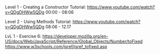 Level 1 - Creating a Constructor
Tutorial:
https://www.youtube.com/watch?v=QDgDHWw5QDg
00:00 - 08:06

Level 2 - Using Methods
Tutorial:
https://www.youtube.com/watch?v=QDgDHWw5QDg
08:06 - 12.17

LvL 1 - Exercise 6:
https://developer.mozilla.org/en-US/docs/Web/JavaScript/Reference/Global_Objects/Number/toFixed
https://www.w3schools.com/jsref/jsref_tofixed.asp